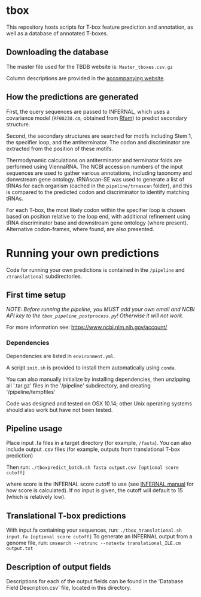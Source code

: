 # tbox
This repository hosts scripts for T-box feature prediction and annotation, as well as a database of annotated T-boxes.

## Downloading the database
The master file used for the TBDB website is: `Master_tboxes.csv.gz`

Column descriptions are provided in the [accompanying website](http://tbdb.io/about.html).

## How the predictions are generated
First, the query sequences are passed to INFERNAL, which uses a covariance model (`RF00230.cm`, obtained from [Rfam](http://rfam.xfam.org/family/RF00230/cm)) to predict secondary structure.

Second, the secondary structures are searched for motifs including Stem 1, the specifier loop, and the antiterminator. The codon and discriminator are extracted from the position of these motifs.

Thermodynamic calculations on antiterminator and terminator folds are performed using ViennaRNA. The NCBI accession numbers of the input sequences are used to gather various annotations, including taxonomy and donwstream gene ontology. tRNAscan-SE was used to generate a list of tRNAs for each organism (cached in the `pipeline/trnascan` folder), and this is compared to the predicted codon and discriminator to identify matching tRNAs.

For each T-box, the most likely codon within the specifier loop is chosen based on position relative to the loop end, with additional refinement using tRNA discriminator base and downstream gene ontology (where present). Alternative codon-frames, where found, are also presented.

# Running your own predictions
Code for running your own predictions is contained in the `/pipeline` and `/translational` subdirectories.

## First time setup
*NOTE: Before running the pipeline, you MUST add your own email and NCBI API key to the `tbox_pipeline_postprocess.py`! Otherwise it will not work.*

For more information see: https://www.ncbi.nlm.nih.gov/account/

### Dependencies
Dependencies are listed in `environment.yml`.

A script `init.sh` is provided to install them automatically using `conda`.

You can also manually initialize by installing dependencies, then unzipping all '.tar.gz' files in the '/pipeline' subdirectory, and creating '/pipeline/tempfiles'

Code was designed and tested on OSX 10.14; other Unix operating systems should also work but have not been tested.

## Pipeline usage
Place input .fa files in a target directory (for example, `/fasta`).
You can also include output .csv files (for example, outputs from translational T-box prediction)

Then run: `./tboxpredict_batch.sh fasta output.csv [optional score cutoff]`

where score is the INFERNAL score cutoff to use (see [INFERNAL manual](http://eddylab.org/infernal/Userguide.pdf) for how score is calculated). If no input is given, the cutoff will default to 15 (which is relatively low).

## Translational T-box predictions
With input.fa containing your sequences, run: `./tbox_translational.sh input.fa [optional score cutoff]`
To generate an INFERNAL output from a genome file, run: `cmsearch --notrunc --notextw translational_ILE.cm output.txt`

## Description of output fields 
Descriptions for each of the output fields can be found in the 'Database Field Description.csv' file, located in this directory. 
